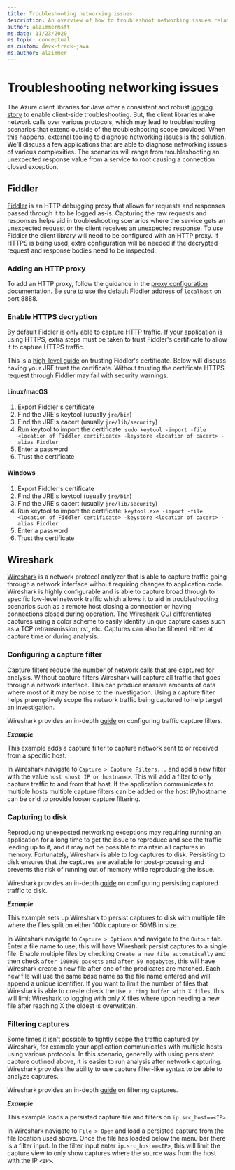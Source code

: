 ```yaml
---
title: Troubleshooting networking issues
description: An overview of how to troubleshoot networking issues related to using the Azure SDK for Java
author: alzimmermsft
ms.date: 11/23/2020
ms.topic: conceptual
ms.custom: devx-track-java
ms.author: alzimmer
---
```


# Troubleshooting networking issues

The Azure client libraries for Java offer a consistent and robust [logging story](java-sdk-logging-overview.md) to enable client-side troubleshooting. But, the client libraries make network calls over various protocols, which may lead to troubleshooting scenarios that extend outside of the troubleshooting scope provided. When this happens, external tooling to diagnose networking issues is the solution. We'll discuss a few applications that are able to diagnose networking issues of various complexities. The scenarios will range from troubleshooting an unexpected response value from a service to root causing a connection closed exception.

## Fiddler

[Fiddler](https://docs.telerik.com/fiddler-everywhere/introduction) is an HTTP debugging proxy that allows for requests and responses passed through it to be logged as-is. Capturing the raw requests and responses helps aid in troubleshooting scenarios where the service gets an unexpected request or the client receives an unexpected response. To use Fiddler the client library will need to be configured with an HTTP proxy. If HTTPS is being used, extra configuration will be needed if the decrypted request and response bodies need to be inspected.

### Adding an HTTP proxy

To add an HTTP proxy, follow the guidance in the [proxy configuration](java-sdk-proxying.md) documentation. Be sure to use the default Fiddler address of `localhost` on port 8888.

### Enable HTTPS decryption

By default Fiddler is only able to capture HTTP traffic. If your application is using HTTPS, extra steps must be taken to trust Fiddler's certificate to allow it to capture HTTPS traffic.

This is a [high-level guide](https://docs.telerik.com/fiddler-everywhere/user-guide/settings/https) on trusting Fiddler's certificate. Below will discuss having your JRE trust the certificate. Without trusting the certificate HTTPS request through Fiddler may fail with security warnings.

#### Linux/macOS

1. Export Fiddler's certificate
2. Find the JRE's keytool (usually `jre/bin`)
3. Find the JRE's cacert (usually `jre/lib/security`)
4. Run keytool to import the certificate: `sudo keytool -import -file <location of Fiddler certificate> -keystore <location of cacert> -alias Fiddler`
5. Enter a password
6. Trust the certificate

#### Windows

1. Export Fiddler's certificate
2. Find the JRE's keytool (usually `jre/bin`)
3. Find the JRE's cacert (usually `jre/lib/security`)
4. Run keytool to import the certificate: `keytool.exe -import -file <location of Fiddler certificate> -keystore <location of cacert> -alias Fiddler`
5. Enter a password
6. Trust the certificate

## Wireshark

[Wireshark](https://www.wireshark.org/) is a network protocol analyzer that is able to capture traffic going through a network interface without requiring changes to application code. Wireshark is highly configurable and is able to capture broad through to specific low-level network traffic which allows it to aid in troubleshooting scenarios such as a remote host closing a connection or having connections closed during operation. The Wireshark GUI differentiates captures using a color scheme to easily identify unique capture cases such as a TCP retransmission, rst, etc. Captures can also be filtered either at capture time or during analysis.

### Configuring a capture filter

Capture filters reduce the number of network calls that are captured for analysis. Without capture filters Wireshark will capture all traffic that goes through a network interface. This can produce massive amounts of data where most of it may be noise to the investigation. Using a capture filter helps preemptively scope the network traffic being captured to help target an investigation.

Wireshark provides an in-depth [guide](https://www.wireshark.org/docs/wsug_html_chunked/ChapterCapture.html) on configuring traffic capture filters.

**_Example_**

This example adds a capture filter to capture network sent to or received from a specific host.

In Wireshark navigate to `Capture > Capture Filters...` and add a new filter with the value `host <host IP or hostname>`. This will add a filter to only capture traffic to and from that host. If the application communicates to multiple hosts multiple capture filters can be added or the host IP/hostname can be `or`'d to provide looser capture filtering.

### Capturing to disk

Reproducing unexpected networking exceptions may requiring running an application for a long time to get the issue to reproduce and see the traffic leading up to it, and it may not be possible to maintain all captures in memory. Fortunately, Wireshark is able to log captures to disk. Persisting to disk ensures that the captures are available for post-processing and prevents the risk of running out of memory while reproducing the issue.

Wireshark provides an in-depth [guide](https://www.wireshark.org/docs/wsug_html_chunked/ChapterIO.html) on configuring persisting captured traffic to disk.

**_Example_**

This example sets up Wireshark to persist captures to disk with multiple file where the files split on either 100k capture or 50MB in size.

In Wireshark navigate to `Capture > Options` and navigate to the `Output` tab. Enter a file name to use, this will have Wireshark persist captures to a single file. Enable multiple files by checking `Create a new file automatically` and then check `after 100000 packets` and `after 50 megabytes`, this will have Wireshark create a new file after one of the predicates are matched. Each new file will use the same base name as the file name entered and will append a unique identifier. If you want to limit the number of files that Wireshark is able to create check the `Use a ring buffer with X files`, this will limit Wireshark to logging with only X files where upon needing a new file after reaching X the oldest is overwritten.

### Filtering captures

Some times it isn't possible to tightly scope the traffic captured by Wireshark, for example your application communicates with multiple hosts using various protocols. In this scenario, generally with using persistent capture outlined above, it is easier to run analysis after network capturing. Wireshark provides the ability to use capture filter-like syntax to be able to analyze captures.

Wireshark provides an in-depth [guide](https://www.wireshark.org/docs/wsug_html_chunked/ChapterWork.html) on filtering captures.

**_Example_**

This example loads a persisted capture file and filters on `ip.src_host==<IP>`.

In Wireshark navigate to `File > Open` and load a persisted capture from the file location used above. Once the file has loaded below the menu bar there is a filter input. In the filter input enter `ip.src_host==<IP>`, this will limit the capture view to only show captures where the source was from the host with the IP `<IP>`.

